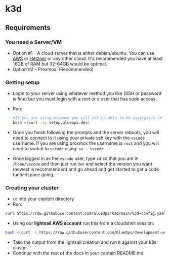 # k3d

## Requirements

### You need a Server/VM

- Option #1 - A cloud server that is either debian/ubuntu. You can use [AWS](https://cde.glueops.dev) or [Hetzner](https://www.hetzner.com/) or any other cloud. It's recommended you have at least 16GB of RAM but 32-64GB would be optimal.
- Option #2 - Proxmox. (Recommended)
  
### Getting setup

- Login to your server using whatever method you like (SSH or password is fine) but you must login with a root or a user that has sudo access.
- Run:

  ```bash
  #If you are using proxmox you will not be able to do copy/paste in the web ssh console.
  bash <(curl -sL setup.glueops.dev)
  ```

- Once you finish following the prompts and the server reboots, you will need to connect to it using your private ssh key with the `vscode` username. If you are using proxmox the username is `root` and you will need to switch to `vscode` using: `su - vscode`
- Once logged in as the `vscode` user, type `cd` so that you are in `/home/vscode` and then just run `dev` and select the version you want (newest is recommended) and go ahead and get started to get a code tunnel/space going.

### Creating your cluster

- `cd` into your _captain_ directory
- Run:

```bash
curl https://raw.githubusercontent.com/GlueOps/k3d/main/k3d-config.yaml -o k3d-config.yaml && k3d cluster create --config k3d-config.yaml && bash <(curl -sL https://raw.githubusercontent.com/GlueOps/k3d/main/add-machineid.sh)
```

- Using our **lightsail AWS account** run this from a cloudshell session:

```bash
bash <(curl -s https://raw.githubusercontent.com/GlueOps/development-only-utilities/main/tools/aws/lightsail.sh)
```

- Take the output from the lightsail creation and run it against your k3s cluster.
- Continue with the rest of the docs in your captain README.md
